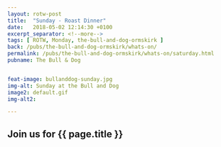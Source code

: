 ```yaml
---
layout: rotw-post
title:  "Sunday - Roast Dinner"
date:   2018-05-02 12:14:30 +0100
excerpt_separator: <!--more-->
tags: [ ROTW, Monday, the-bull-and-dog-ormskirk ]
back: /pubs/the-bull-and-dog-ormskirk/whats-on/
permalink: /pubs/the-bull-and-dog-ormskirk/whats-on/saturday.html
pubname: The Bull & Dog


feat-image: bullanddog-sunday.jpg
img-alt: Sunday at the Bull and Dog
image2: default.gif
img-alt2:

---
```


<h2>Join us for {{ page.title }}</h2>